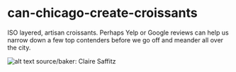 # can-chicago-create-croissants

ISO layered, artisan croissants. Perhaps Yelp or Google reviews can help us narrow down a few top contenders before we go off and meander all over the city.

![alt text](https://github.com/kb3k/can-chicago-make-croissants/imgs/croissant.jpeg)
source/baker: Claire Saffitz
